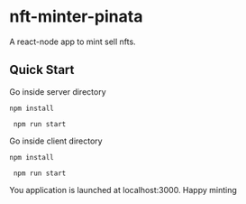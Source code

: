 # nft-minter-pinata
A react-node app to mint sell nfts. 

## Quick Start
Go inside server directory

` npm install `   

` npm run start`

Go inside client directory

` npm install `   

` npm run start`

You application is launched at localhost:3000. Happy minting